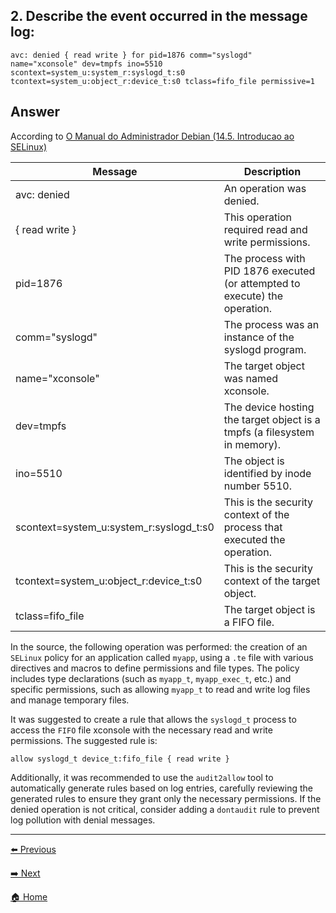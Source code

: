 ## 2. Describe the event occurred in the message log:

```
avc: denied { read write } for pid=1876 comm="syslogd"
name="xconsole" dev=tmpfs ino=5510
scontext=system_u:system_r:syslogd_t:s0
tcontext=system_u:object_r:device_t:s0 tclass=fifo_file permissive=1
```


## Answer

According to [O Manual do Administrador Debian (14.5. Introducao ao SELinux) ](https://l.github.io/debian-handbook/html/pt-BR/sect.selinux.html)

| Message     | Description     |
|----------------|----------------|
| avc: denied   | An operation was denied.  |
| { read write }   | This operation required read and write permissions.    |
| pid=1876   | The process with PID 1876 executed (or attempted to execute) the operation.    |
| comm="syslogd"   | The process was an instance of the syslogd program.   |
| name="xconsole"   | The target object was named xconsole.   |
| dev=tmpfs   | The device hosting the target object is a tmpfs (a filesystem in memory). |
| ino=5510    | The object is identified by inode number 5510.   |
| scontext=system_u:system_r:syslogd_t:s0   | This is the security context of the process that executed the operation.   |
| tcontext=system_u:object_r:device_t:s0   | This is the security context of the target object.   |
| tclass=fifo_file   | The target object is a FIFO file. |


In the source, the following operation was performed: the creation of an `SELinux` policy for an application called `myapp`, using a `.te` file with various directives and macros to define permissions and file types. The policy includes type declarations (such as `myapp_t`, `myapp_exec_t`, etc.) and specific permissions, such as allowing `myapp_t` to read and write log files and manage temporary files.

It was suggested to create a rule that allows the `syslogd_t` process to access the ``FIFO`` file xconsole with the necessary read and write permissions. The suggested rule is: 

```
allow syslogd_t device_t:fifo_file { read write }
```

Additionally, it was recommended to use the `audit2allow` tool to automatically generate rules based on log entries, carefully reviewing the generated rules to ensure they grant only the necessary permissions. If the denied operation is not critical, consider adding a `dontaudit` rule to prevent log pollution with denial messages.

---

[⬅️ Previous](../Resposta%2001/Resposta01.md)

<!-- Next Button -->
[➡️ Next](../Resposta%2003/Resposta03.md)

<!-- Home Button -->
 [🏠 Home](../README.md)

